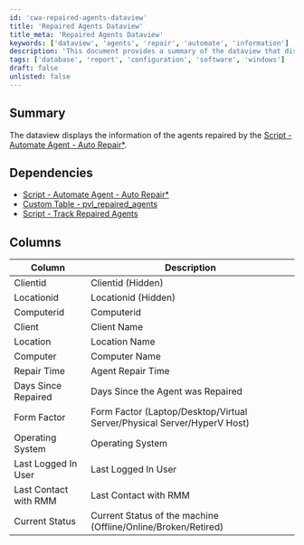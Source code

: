 ```yaml
---
id: 'cwa-repaired-agents-dataview'
title: 'Repaired Agents Dataview'
title_meta: 'Repaired Agents Dataview'
keywords: ['dataview', 'agents', 'repair', 'automate', 'information']
description: 'This document provides a summary of the dataview that displays information about agents that have been repaired using the Automate Agent - Auto Repair script. It includes details on dependencies, columns, and the data captured for each repaired agent.'
tags: ['database', 'report', 'configuration', 'software', 'windows']
draft: false
unlisted: false
---
```

## Summary

The dataview displays the information of the agents repaired by the [Script - Automate Agent - Auto Repair*](https://proval.itglue.com/DOC-5078775-7761441).

## Dependencies

- [Script - Automate Agent - Auto Repair*](https://proval.itglue.com/DOC-5078775-7761441)
- [Custom Table - pvl_repaired_agents](https://proval.itglue.com/DOC-5078775-15178457)
- [Script - Track Repaired Agents](https://proval.itglue.com/DOC-5078775-15178447)

## Columns

| Column                    | Description                                                                                           |
|--------------------------|-------------------------------------------------------------------------------------------------------|
| Clientid                 | Clientid (Hidden)                                                                                     |
| Locationid               | Locationid (Hidden)                                                                                   |
| Computerid               | Computerid                                                                                             |
| Client                   | Client Name                                                                                           |
| Location                 | Location Name                                                                                         |
| Computer                 | Computer Name                                                                                         |
| Repair Time              | Agent Repair Time                                                                                     |
| Days Since Repaired      | Days Since the Agent was Repaired                                                                     |
| Form Factor              | Form Factor (Laptop/Desktop/Virtual Server/Physical Server/HyperV Host)                              |
| Operating System         | Operating System                                                                                      |
| Last Logged In User      | Last Logged In User                                                                                    |
| Last Contact with RMM    | Last Contact with RMM                                                                                 |
| Current Status           | Current Status of the machine (Offline/Online/Broken/Retired)                                        |


